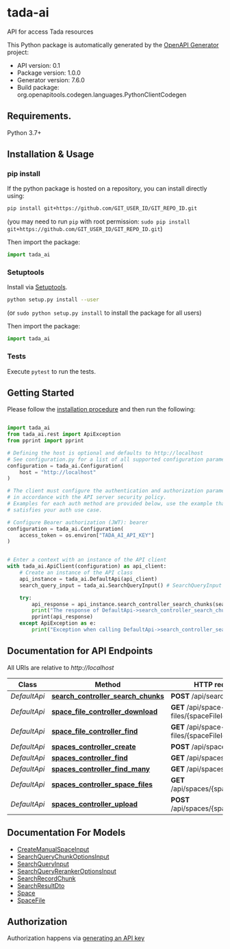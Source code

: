 # tada-ai

API for access Tada resources

This Python package is automatically generated by the [OpenAPI Generator](https://openapi-generator.tech) project:

- API version: 0.1
- Package version: 1.0.0
- Generator version: 7.6.0
- Build package: org.openapitools.codegen.languages.PythonClientCodegen

## Requirements.

Python 3.7+

## Installation & Usage

### pip install

If the python package is hosted on a repository, you can install directly using:

```sh
pip install git+https://github.com/GIT_USER_ID/GIT_REPO_ID.git
```

(you may need to run `pip` with root permission: `sudo pip install git+https://github.com/GIT_USER_ID/GIT_REPO_ID.git`)

Then import the package:

```python
import tada_ai
```

### Setuptools

Install via [Setuptools](http://pypi.python.org/pypi/setuptools).

```sh
python setup.py install --user
```

(or `sudo python setup.py install` to install the package for all users)

Then import the package:

```python
import tada_ai
```

### Tests

Execute `pytest` to run the tests.

## Getting Started

Please follow the [installation procedure](#installation--usage) and then run the following:

```python

import tada_ai
from tada_ai.rest import ApiException
from pprint import pprint

# Defining the host is optional and defaults to http://localhost
# See configuration.py for a list of all supported configuration parameters.
configuration = tada_ai.Configuration(
    host = "http://localhost"
)

# The client must configure the authentication and authorization parameters
# in accordance with the API server security policy.
# Examples for each auth method are provided below, use the example that
# satisfies your auth use case.

# Configure Bearer authorization (JWT): bearer
configuration = tada_ai.Configuration(
    access_token = os.environ["TADA_AI_API_KEY"]
)


# Enter a context with an instance of the API client
with tada_ai.ApiClient(configuration) as api_client:
    # Create an instance of the API class
    api_instance = tada_ai.DefaultApi(api_client)
    search_query_input = tada_ai.SearchQueryInput() # SearchQueryInput |

    try:
        api_response = api_instance.search_controller_search_chunks(search_query_input)
        print("The response of DefaultApi->search_controller_search_chunks:\n")
        pprint(api_response)
    except ApiException as e:
        print("Exception when calling DefaultApi->search_controller_search_chunks: %s\n" % e)

```

## Documentation for API Endpoints

All URIs are relative to _http://localhost_

| Class        | Method                                                                                    | HTTP request                                    | Description |
| ------------ | ----------------------------------------------------------------------------------------- | ----------------------------------------------- | ----------- |
| _DefaultApi_ | [**search_controller_search_chunks**](docs/DefaultApi.md#search_controller_search_chunks) | **POST** /api/search                            |
| _DefaultApi_ | [**space_file_controller_download**](docs/DefaultApi.md#space_file_controller_download)   | **GET** /api/space-files/{spaceFileId}/download |
| _DefaultApi_ | [**space_file_controller_find**](docs/DefaultApi.md#space_file_controller_find)           | **GET** /api/space-files/{spaceFileId}          |
| _DefaultApi_ | [**spaces_controller_create**](docs/DefaultApi.md#spaces_controller_create)               | **POST** /api/spaces                            |
| _DefaultApi_ | [**spaces_controller_find**](docs/DefaultApi.md#spaces_controller_find)                   | **GET** /api/spaces/{spaceId}                   |
| _DefaultApi_ | [**spaces_controller_find_many**](docs/DefaultApi.md#spaces_controller_find_many)         | **GET** /api/spaces                             |
| _DefaultApi_ | [**spaces_controller_space_files**](docs/DefaultApi.md#spaces_controller_space_files)     | **GET** /api/spaces/{spaceId}/files             |
| _DefaultApi_ | [**spaces_controller_upload**](docs/DefaultApi.md#spaces_controller_upload)               | **POST** /api/spaces/{spaceId}/files            |

## Documentation For Models

- [CreateManualSpaceInput](docs/CreateManualSpaceInput.md)
- [SearchQueryChunkOptionsInput](docs/SearchQueryChunkOptionsInput.md)
- [SearchQueryInput](docs/SearchQueryInput.md)
- [SearchQueryRerankerOptionsInput](docs/SearchQueryRerankerOptionsInput.md)
- [SearchRecordChunk](docs/SearchRecordChunk.md)
- [SearchResultDto](docs/SearchResultDto.md)
- [Space](docs/Space.md)
- [SpaceFile](docs/SpaceFile.md)

<a id="documentation-for-authorization"></a>

## Authorization

Authorization happens via [generating an API key](https://www.tadatoday.ai/docs/quickstart/#1-generate-api-key)

